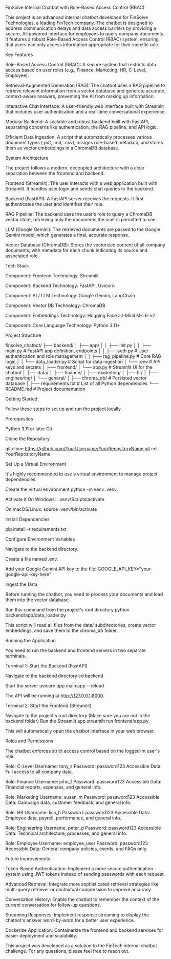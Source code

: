 FinSolve Internal Chatbot with Role-Based Access Control (RBAC)

This project is an advanced internal chatbot developed for FinSolve Technologies, a leading FinTech company. The chatbot is designed to address communication delays and data access barriers by providing a secure, AI-powered interface for employees to query company documents. It features a robust Role-Based Access Control (RBAC) system, ensuring that users can only access information appropriate for their specific role.

Key Features

Role-Based Access Control (RBAC): A secure system that restricts data access based on user roles (e.g., Finance, Marketing, HR, C-Level, Employee).

Retrieval-Augmented Generation (RAG): The chatbot uses a RAG pipeline to retrieve relevant information from a vector database and generate accurate, context-aware answers, preventing the AI from making up information.

Interactive Chat Interface: A user-friendly web interface built with Streamlit that includes user authentication and a real-time conversational experience.

Modular Backend: A scalable and robust backend built with FastAPI, separating concerns like authentication, the RAG pipeline, and API logic.

Efficient Data Ingestion: A script that automatically processes various document types (.pdf, .md, .csv), assigns role-based metadata, and stores them as vector embeddings in a ChromaDB database.

System Architecture

The project follows a modern, decoupled architecture with a clear separation between the frontend and backend.

Frontend (Streamlit): The user interacts with a web application built with Streamlit. It handles user login and sends chat queries to the backend.

Backend (FastAPI): A FastAPI server receives the requests. It first authenticates the user and identifies their role.

RAG Pipeline: The backend uses the user's role to query a ChromaDB vector store, retrieving only the documents the user is permitted to see.

LLM (Google Gemini): The retrieved documents are passed to the Google Gemini model, which generates a final, accurate response.

Vector Database (ChromaDB): Stores the vectorized content of all company documents, with metadata for each chunk indicating its source and associated role.

Tech Stack

Component: Frontend
Technology: Streamlit

Component: Backend
Technology: FastAPI, Uvicorn

Component: AI / LLM
Technology: Google Gemini, LangChain

Component: Vector DB
Technology: ChromaDB

Component: Embeddings
Technology: Hugging Face all-MiniLM-L6-v2

Component: Core Language
Technology: Python 3.11+

Project Structure

finsolve_chatbot/
├── backend/
│   ├── app/
│   │   ├── init.py
│   │   ├── main.py             # FastAPI app definition, endpoints
│   │   ├── auth.py             # User authentication and role management
│   │   ├── rag_pipeline.py     # Core RAG logic
│   │   └── data_loader.py      # Script for data ingestion
│   └── .env                    # API keys and secrets
│
├── frontend/
│   └── app.py                  # Streamlit UI for the chatbot
│
├── data/
│   ├── finance/
│   ├── marketing/
│   ├── hr/
│   ├── engineering/
│   └── general/
│
├── chroma_db/                  # Persisted vector database
│
├── requirements.txt            # List of all Python dependencies
└── README.md                   # Project documentation

Getting Started

Follow these steps to set up and run the project locally.

Prerequisites

Python 3.11 or later
Git

Clone the Repository

git clone https://github.com/YourUsername/YourRepositoryName.git
cd YourRepositoryName

Set Up a Virtual Environment

It's highly recommended to use a virtual environment to manage project dependencies.

Create the virtual environment
python -m venv .venv

Activate it
On Windows:
..venv\Scripts\activate

On macOS/Linux:
source .venv/bin/activate

Install Dependencies

pip install -r requirements.txt

Configure Environment Variables

Navigate to the backend directory.

Create a file named .env.

Add your Google Gemini API key to the file:
GOOGLE_API_KEY="your-google-api-key-here"

Ingest the Data

Before running the chatbot, you need to process your documents and load them into the vector database.

Run this command from the project's root directory
python backend/app/data_loader.py

This script will read all files from the data/ subdirectories, create vector embeddings, and save them to the chroma_db folder.

Running the Application

You need to run the backend and frontend servers in two separate terminals.

Terminal 1: Start the Backend (FastAPI)

Navigate to the backend directory
cd backend

Start the server
uvicorn app.main:app --reload

The API will be running at http://127.0.0.1:8000.

Terminal 2: Start the Frontend (Streamlit)

Navigate to the project's root directory
(Make sure you are not in the backend folder)
Run the Streamlit app
streamlit run frontend/app.py

This will automatically open the chatbot interface in your web browser.

Roles and Permissions

The chatbot enforces strict access control based on the logged-in user's role.

Role: C-Level
Username: tony_s
Password: password123
Accessible Data: Full access to all company data.

Role: Finance
Username: john_f
Password: password123
Accessible Data: Financial reports, expenses, and general info.

Role: Marketing
Username: susan_m
Password: password123
Accessible Data: Campaign data, customer feedback, and general info.

Role: HR
Username: lisa_h
Password: password123
Accessible Data: Employee data, payroll, performance, and general info.

Role: Engineering
Username: peter_p
Password: password123
Accessible Data: Technical architecture, processes, and general info.

Role: Employee
Username: employee_user
Password: password123
Accessible Data: General company policies, events, and FAQs only.

Future Improvements

Token-Based Authentication: Implement a more secure authentication system using JWT tokens instead of sending passwords with each request.

Advanced Retrieval: Integrate more sophisticated retrieval strategies like multi-query retriever or contextual compression to improve accuracy.

Conversation History: Enable the chatbot to remember the context of the current conversation for follow-up questions.

Streaming Responses: Implement response streaming to display the chatbot's answer word-by-word for a better user experience.

Dockerize Application: Containerize the frontend and backend services for easier deployment and scalability.

This project was developed as a solution to the FinTech internal chatbot challenge. For any questions, please feel free to reach out.
